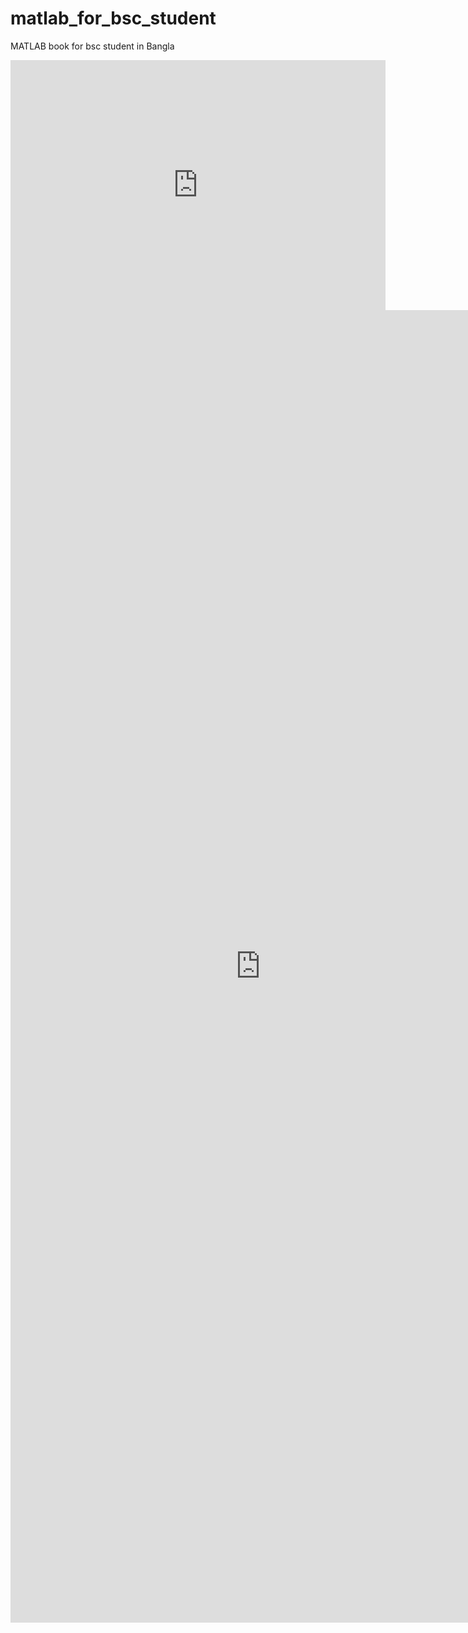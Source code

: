 # matlab_for_bsc_student
MATLAB book for bsc student in Bangla

<iframe src="https://drive.google.com/file/d/1D_yMA6K3RXpUPsa8IFbt-kDT7mVeKW-R/view?usp=sharing" width="600" height="400" frameborder="0" allowfullscreen="true" mozallowfullscreen="true" webkitallowfullscreen="true"></iframe>

<embed src="https://drive.google.com/file/d/1D_yMA6K3RXpUPsa8IFbt-kDT7mVeKW-R/view?usp=sharing" width="800px" height="2100px" />
